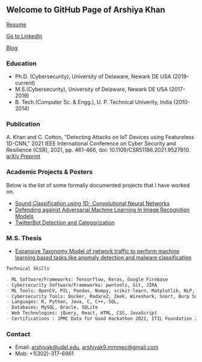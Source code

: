 ## Welcome to GitHub Page of Arshiya Khan

[Resume](https://github.com/CyberSecurIt/CyberSecurIt.github.io/blob/master/Arshiya_khan_resume_June16.pdf)

[Go to LinkedIn](https://www.linkedin.com/in/arshiyak9)

[Blog](https://arshiyak.medium.com/)

### Education
- Ph.D. (Cybersecurity), University of Delaware, Newark DE USA (2019-current)
- M.S.(Cybersecurity), University of Delaware, Newark DE USA (2017-2019)
- B. Tech.(Computer Sc. & Engg.), U. P. Technical Univerity, India (2010-2014)


### Publication
A. Khan and C. Cotton, "Detecting Attacks on IoT Devices using Featureless 1D-CNN," 2021 IEEE International Conference on Cyber Security and Resilience (CSR), 2021, pp. 461-466, doi: 10.1109/CSR51186.2021.9527910.
[arXiv Preprint](https://arxiv.org/abs/2109.03989)

### Academic Projects & Posters

Below is the list of some formally documented projects that I have worked on.
- [Sound Classification using 1D- Convolutional Neural Networks](https://github.com/CyberSecurIt/CyberSecurIt.github.io/tree/master/Posters/SoundClassification.pdf)
- [Defending against Adversarial Machine Learning In Image Recognition Models](https://github.com/CyberSecurIt/CyberSecurIt.github.io/blob/master/Posters/DefenseAgainstMLAttacks.pdf)
- [TwitterBot Detection and Categorization](https://github.com/CyberSecurIt/CyberSecurIt.github.io/tree/master/Projects/%23BotAttack.pdf) 

### M.S. Thesis
- [Expansive Taxonomy Model of network traffic to perform machine learning based tasks like anomaly detection and malware classification](https://github.com/CyberSecurIt/CyberSecurIt.github.io/tree/master/Projects/A%20FEATURE%20TAXONOMY%20FOR%20NETWORK%20TRAFFIC.pdf)


```markdown
Technical Skills

- ML Software/Frameworks: Tensorflow, Keras, Google Firebase
- Cybersecurity Software/Frameworks: pwntools, Git, JIRA
- ML Tools: OpenCV, PIL, Pandas, Numpy, scikit-learn, Matplotlib, NLP, Google Colab, Jupyter Notebook
- Cybersecurity Tools: Docker, Radare2, Zeek, Wireshark, Snort, Burp Suite, Metasploit
- Languages: R, Python, Java, C, C++, SQL, 
- Databases: MySQL, Oracle, SQLite
- Web Technologies: jQuery, React, HTML, CSS, JavaScript
- Certifications : JPMC Data for Good Hackathon 2021, ITIL Foundation 2017
```


### Contact
- Email: arshiyak@udel.edu, arshiyak9.mmmec@gmail.com
- Mob: +1(302)-317-6961
